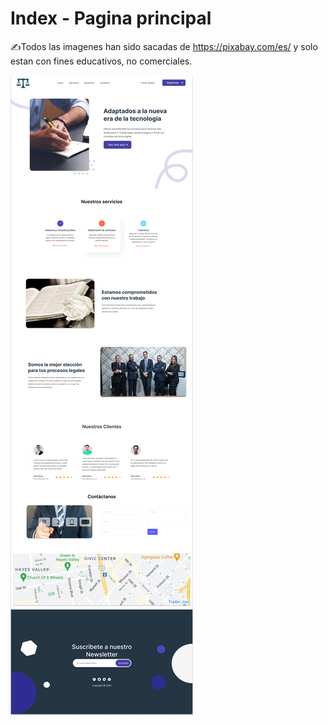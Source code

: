 # Index - Pagina principal
✍️Todos las imagenes han sido sacadas de https://pixabay.com/es/ y solo estan con fines educativos, no comerciales. 

![Image text](https://github.com/ryu-ed/AbogaBot/blob/main/images/LayerAppWeb.png)
